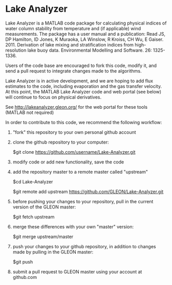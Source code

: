 Lake Analyzer
====

Lake Analyzer is a MATLAB code package for calculating physical indices of water column stability from temperature and (if applicable) wind measurements. The package has a user manual and a publication: Read JS, DP Hamilton, ID Jones, K Muraoka, LA Winslow, R Kroiss, CH Wu, E Gaiser. 2011. Derivation of lake mixing and stratification indices from high-resolution lake buoy data. Environmental Modelling and Software. 26: 1325-1336.

Users of the code base are encouraged to fork this code, modify it, and send a pull request to integrate changes made to the algorithms. 

Lake Analyzer is in active development, and we are hoping to add flux estimates to the code, including evaporation and the gas transfer velocity. At this point, the MATLAB Lake Analyzer code and web portal (see below) will continue to focus on physical derivatives. 

See http://lakeanalyzer.gleon.org/ for the web portal for these tools (MATLAB not required)

In order to contribute to this code, we recommend the following workflow: 

1) "fork" this repository to your own personal github account

2) clone the github repository to your computer:

	$git clone https://github.com/username/Lake-Analyzer.git

3) modify code or add new functionality, save the code

4) add the repository master to a remote master called "upstream"

	$cd Lake-Analyzer

	$git remote add upstream https://github.com/GLEON/Lake-Analyzer.git

5) before pushing your changes to your repository, pull in the current version of the GLEON master:

	$git fetch upstream

6) merge these differences with your own "master" version:

	$git merge upstream/master

7) push your changes to your github repository, in addition to changes made by pulling in the GLEON master:

	$git push

8) submit a pull request to GLEON master using your account at github.com